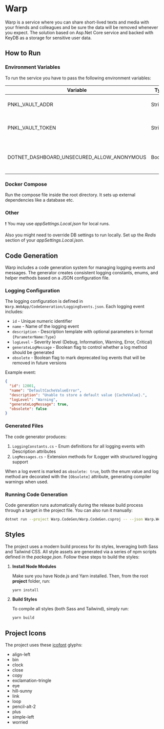 # Warp

Warp is a service where you can share short-lived texts and media with your friends and colleagues and be sure the data will be removed whenever you expect. The solution based on Asp.Net Core service and backed with KeyDB as a storage for sensitive user data.


## How to Run


### Environment Variables

To run the service you have to pass the following environment variables:

|Variable        |Type  |Notes|Description                        |
|----------------|------|-----|-----------------------------------|
|PNKL_VAULT_ADDR |String|     |An address of a Vault instance     |
|PNKL_VAULT_TOKEN|String|     |An access token of a Vault instance|
|DOTNET_DASHBOARD_UNSECURED_ALLOW_ANONYMOUS|Boolean|Local env only| Dsiables the telemetry dashboard login|

### Docker Compose

Run the compose file inside the root directory. It sets up external dependencies like a database etc.


### Other

:exclamation: You may use _appSettings.Local.json_ for local runs.

Also you might need to override DB settings to run locally. Set up the _Redis_ section of your _appSettings.Local.json_.


## Code Generation

Warp includes a code generation system for managing logging events and messages. The generator creates consistent logging constants, enums, and helper methods based on a JSON configuration file.

### Logging Configuration

The logging configuration is defined in `Warp.WebApp/CodeGeneration/LoggingEvents.json`. Each logging event includes:

- `id` - Unique numeric identifier
- `name` - Name of the logging event
- `description` - Description template with optional parameters in format `{ParameterName:Type}`
- `logLevel` - Severity level (Debug, Information, Warning, Error, Critical)
- `generateLogMessage` - Boolean flag to control whether a log method should be generated
- `obsolete` - Boolean flag to mark deprecated log events that will be removed in future versions

Example event:
```json
{
  "id": 12001,
  "name": "DefaultCacheValueError",
  "description": "Unable to store a default value {CacheValue}.",
  "logLevel": "Warning",
  "generateLogMessage": true,
  "obsolete": false
}
```

### Generated Files

The code generator produces:

1. `LoggingConstants.cs` - Enum definitions for all logging events with Description attributes
2. `LogMessages.cs` - Extension methods for ILogger with structured logging support

When a log event is marked as `obsolete: true`, both the enum value and log method are decorated with the `[Obsolete]` attribute, generating compiler warnings when used.

### Running Code Generation

Code generation runs automatically during the release build process through a target in the project file. You can also run it manually:

```bash
dotnet run --project Warp.CodeGen/Warp.CodeGen.csproj -- --json Warp.WebApp/CodeGeneration/logging-events.json --constants Warp.WebApp/Constants/Logging/LoggingConstants.cs --messages Warp.WebApp/Telemetry/Logging/LogMessages.cs
```

## Styles

The project uses a modern build process for its styles, leveraging both Sass and Tailwind CSS. All style assets are generated via a series of npm scripts defined in the _package.json_. Follow these steps to build the styles:
1. **Install Node Modules**

   Make sure you have Node.js and Yarn installed. Then, from the root **project** folder, run:

   ```bash
   yarn install
   ```
2. **Build Styles**

   To compile all styles (both Sass and Tailwind), simply run:

   ```bash
   yarn build
   ```


## Project Icons

The project uses these [icofont](https://icofont.com) glyphs:

- align-left
- bin
- clock
- close
- copy
- exclamation-tringle
- eye
- hill-sunny
- link
- loop
- pencil-alt-2
- plus
- simple-left
- worried
